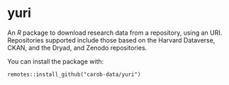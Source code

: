 # yuri

An *R* package to download research data from a repository, using an URI. Repositories supported include those based on the Harvard Dataverse, CKAN, and the Dryad, and Zenodo repositories.

You can install the package with: 

```
remotes::install_github("carob-data/yuri")
```
